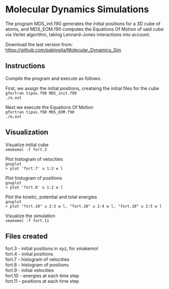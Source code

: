# Molecular Dynamics Simulations

The program MDS_init.f90 generates the initial positions for a 3D cube of atoms, and MDS_EOM.f90 computes the Equations Of Motion of said cube via Verlet algorithm, taking Lennard-Jones interactions into account.

Download the last version from:\
https://github.com/pablogila/Molecular_Dynamics_Sim


## Instructions

Compile the program and execute as follows:

First, we assign the initial positions, creataing the initial files for the cube\
`gfortran tipos.f90 MDS_init.f90`\
`./a.out`

Next we execute the Equations Of Motion\
`gfortran tipos.f90 MDS_EOM.f90`\
`./a.out`


## Visualization

Visualize initial cube\
`xmakemol -f fort.3`

Plot histogram of velocities\
`gnuplot`\
`> plot 'fort.7' u 1:2 w l`

Plot histogram of positions\
`gnuplot`\
`> plot 'fort.8' u 1:2 w l`

Plot the kinetic, potential and total energies\
`gnuplot`\
`> plot "fort.10" u 2:3 w l, "fort.10" u 2:4 w l, "fort.10" u 2:5 w l`

Visualize the simulation\
`xmakemol -f fort.11`


## Files created

fort.3  - initial positions in xyz, for xmakemol\
fort.4  - initial positions\
fort.7  - histogram of velocities\
fort.8  - histogram of positions\
fort.9  - initial velocities\
fort.10 - energies at each time step\
fort.11 - positions at each time step

